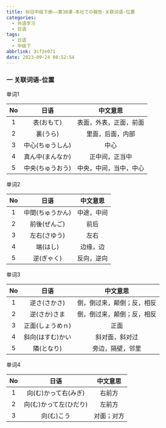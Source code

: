 ```yaml
---
title: 标日中级下册——第30课-本社での報告-关联词语-位置
categories:
  - 外语学习
  - 日语
tags:
  - 日语
  - 中级下
abbrlink: 3cf2e071
date: 2023-09-24 08:52:54
---
```

### 一 关联词语-位置

单词1

|  No  |       日语       |        中文意思        |
| :--: | :--------------: | :--------------------: |
|  1   |    表(おもて)    | 表面，外表，正面，前面 |
|  2   |     裏(うら)     |    里面，后面，内部    |
|  3   | 中心(ちゅうしん) |          中心          |
|  4   | 真ん中(まんなか) |     正中间，正当中     |
|  5   | 中央(ちゅうおう) | 中央，中间，当中，中心 |

<!--more-->

单词2

|  No  |       日语       |  中文意思  |
| :--: | :--------------: | :--------: |
|  1   | 中間(ちゅうかん) | 中途，中间 |
|  2   |   前後(ぜんご)   |    前后    |
|  3   |   左右(さゆう)   |    左右    |
|  4   |     端(はし)     |  边缘，边  |
|  5   |    逆(ぎゃく)    | 反向，逆向 |

单词3

|  No  |       日语       |          中文意思          |
| :--: | :--------------: | :------------------------: |
|  1   |   逆さ(さかさ)   | 倒，倒过来，颠倒；反，相反 |
|  2   |   逆(さか)さま   | 倒，倒过来，颠倒；反，相反 |
|  3   | 正面(しょうめｎ) |            正面            |
|  4   | 斜向(はすむ)かい |       斜对面，斜对过       |
|  5   |    隣(となり)    |      旁边，隔壁，邻里      |

单词4

|  No  |          日语          |  中文意思  |
| :--: | :--------------------: | :--------: |
|  1   |  向(む)かって右(みぎ)  |   右前方   |
|  2   | 向(む)かって左(ひだり) |   左前方   |
|  3   |       向(む)こう       | 对面；对方 |